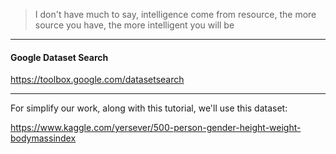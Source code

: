 > I don't have much to say, 
> intelligence come from resource, 
> the more source you have, the more intelligent you will be

___

#### Google Dataset Search

https://toolbox.google.com/datasetsearch

___

For simplify our work, along with this tutorial, we'll use this dataset:

https://www.kaggle.com/yersever/500-person-gender-height-weight-bodymassindex